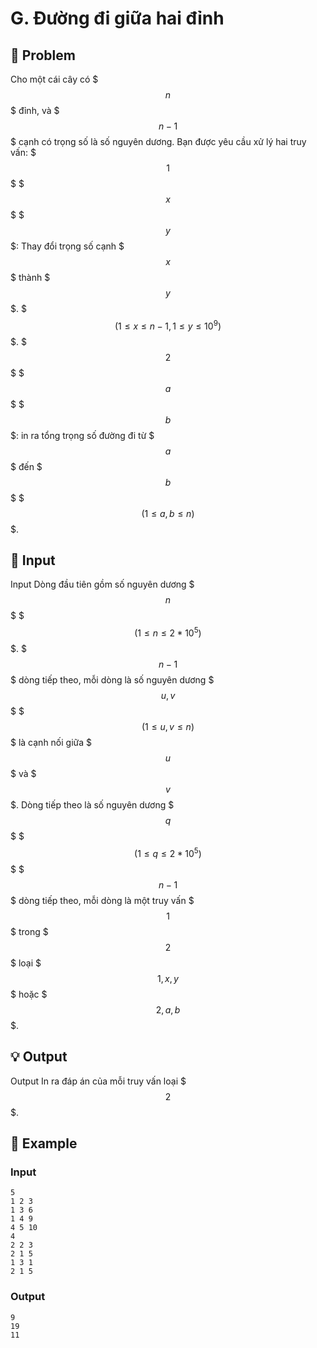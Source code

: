 # G. Đường đi giữa hai đỉnh

## 📖 Problem

Cho một cái cây có $$$n$$$ đỉnh, và $$$n-1$$$ cạnh có trọng số là số nguyên dương. Bạn được yêu cầu xử lý hai truy vấn:
$$$1$$$ $$$x$$$ $$$y$$$: Thay đổi trọng số cạnh $$$x$$$ thành $$$y$$$. $$$(1 \leq x \leq n-1,1 \leq y \leq 10^9)$$$.
$$$2$$$ $$$a$$$ $$$b$$$: in ra tổng trọng số đường đi từ $$$a$$$ đến $$$b$$$ $$$(1 \leq a,b \leq n)$$$.


## 🧩 Input

Input
Dòng đầu tiên gồm số nguyên dương $$$n$$$ $$$(1 \leq n \leq 2*10^5)$$$.
$$$n-1$$$ dòng tiếp theo, mỗi dòng là số nguyên dương $$$u,v$$$ $$$(1 \leq u,v \leq n)$$$ là cạnh nối giữa $$$u$$$ và $$$v$$$.
Dòng tiếp theo là số nguyên dương $$$q$$$ $$$(1 \leq q \leq 2*10^5)$$$
$$$n-1$$$ dòng tiếp theo, mỗi dòng là một truy vấn $$$1$$$ trong $$$2$$$ loại $$$1,x,y$$$ hoặc $$$2,a,b$$$.


## 💡 Output

Output
In ra đáp án của mỗi truy vấn loại $$$2$$$.


## 🧠 Example

### Input

```text
5
1 2 3
1 3 6
1 4 9
4 5 10
4
2 2 3
2 1 5
1 3 1
2 1 5
```

### Output

```text
9
19
11
```


